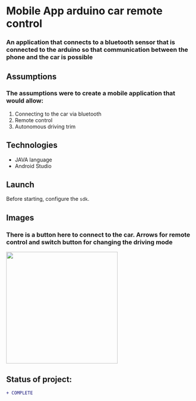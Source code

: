 # Mobile App arduino car remote control
### An application that connects to a bluetooth sensor that is connected to the arduino so that communication between the phone and the car is possible

## Assumptions
### The assumptions were to create a mobile application that would allow:
1. Connecting to the car via bluetooth
2. Remote control
3. Autonomous driving trim

## Technologies
* JAVA language
* Android Studio

## Launch
Before starting, configure the ```sdk```.

## Images 
### There is a button here to connect to the car. Arrows for remote control and switch button for changing the driving mode
<p align="left"> 
  <img src="https://i.imgur.com/glf8E2n.png"  width="300px">
</p>

## Status of project: 
```diff 
+ COMPLETE
```
